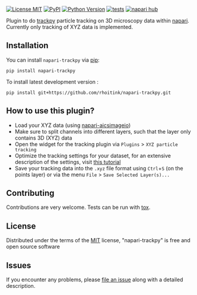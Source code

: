 
[![License MIT](https://img.shields.io/pypi/l/napari-trackpy.svg?color=green)](https://github.com/rhoitink/napari-trackpy/raw/main/LICENSE)
[![PyPI](https://img.shields.io/pypi/v/napari-trackpy.svg?color=green)](https://pypi.org/project/napari-trackpy)
[![Python Version](https://img.shields.io/pypi/pyversions/napari-trackpy.svg?color=green)](https://python.org)
[![tests](https://github.com/rhoitink/napari-trackpy/workflows/tests/badge.svg)](https://github.com/rhoitink/napari-trackpy/actions)
[![napari hub](https://img.shields.io/endpoint?url=https://api.napari-hub.org/shields/napari-trackpy)](https://napari-hub.org/plugins/napari-trackpy)

Plugin to do [trackpy] particle tracking on 3D microscopy data within [napari]. Currently only tracking of XYZ data is implemented.

## Installation

You can install `napari-trackpy` via [pip]:

    pip install napari-trackpy

To install latest development version :

    pip install git+https://github.com/rhoitink/napari-trackpy.git

## How to use this plugin?
* Load your XYZ data (using [napari-aicsimageio])
* Make sure to split channels into different layers, such that the layer only contains 3D (XYZ) data
* Open the widget for the tracking plugin via `Plugins` > `XYZ particle tracking`
* Optimize the tracking settings for your dataset, for an extensive description of the settings, visit [this tutorial](http://soft-matter.github.io/trackpy/dev/tutorial/tracking-3d.html)
* Save your tracking data into the `.xyz` file format using `Ctrl`+`S` (on the points layer) or via the menu `File` > `Save Selected Layer(s)...`

## Contributing

Contributions are very welcome. Tests can be run with [tox].

## License

Distributed under the terms of the [MIT] license,
"napari-trackpy" is free and open source software

## Issues

If you encounter any problems, please [file an issue] along with a detailed description.

[napari]: https://github.com/napari/napari
[trackpy]: https://github.com/soft-matter/trackpy
[napari-aicsimageio]: https://github.com/AllenCellModeling/napari-aicsimageio
[MIT]: http://opensource.org/licenses/MIT

[file an issue]: https://github.com/rhoitink/napari-trackpy/issues

[tox]: https://tox.readthedocs.io/en/latest/
[pip]: https://pypi.org/project/pip/
[PyPI]: https://pypi.org/
